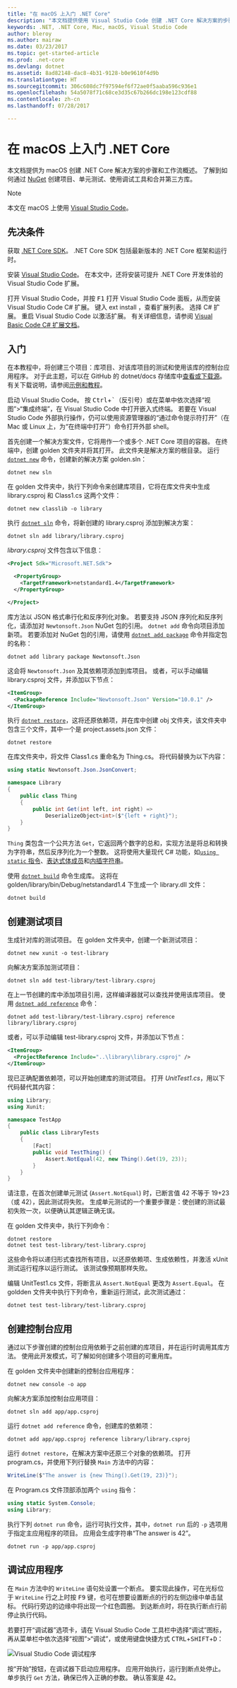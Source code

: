 ```yaml
---
title: "在 macOS 上入门 .NET Core"
description: "本文档提供使用 Visual Studio Code 创建 .NET Core 解决方案的步骤和工作流概述。"
keywords: .NET, .NET Core, Mac, macOS, Visual Studio Code
author: bleroy
ms.author: mairaw
ms.date: 03/23/2017
ms.topic: get-started-article
ms.prod: .net-core
ms.devlang: dotnet
ms.assetid: 8ad82148-dac8-4b31-9128-b0e9610f4d9b
ms.translationtype: HT
ms.sourcegitcommit: 306c608dc7f97594ef6f72ae0f5aaba596c936e1
ms.openlocfilehash: 54a5078f71c68ce3d35c67b266dc198e123cdf88
ms.contentlocale: zh-cn
ms.lasthandoff: 07/28/2017

---
```


# <a name="getting-started-with-net-core-on-macos"></a>在 macOS 上入门 .NET Core

本文档提供为 macOS 创建 .NET Core 解决方案的步骤和工作流概述。 了解到如何通过 [NuGet](https://www.nuget.org/) 创建项目、单元测试、使用调试工具和合并第三方库。

> [!NOTE]
> 本文在 macOS 上使用 [Visual Studio Code](http://code.visualstudio.com)。

## <a name="prerequisites"></a>先决条件

获取 [.NET Core SDK](https://www.microsoft.com/net/core)。 .NET Core SDK 包括最新版本的 .NET Core 框架和运行时。

安装 [Visual Studio Code](http://code.visualstudio.com)。 在本文中，还将安装可提升 .NET Core 开发体验的 Visual Studio Code 扩展。

打开 Visual Studio Code，并按 <kbd>F1</kbd> 打开 Visual Studio Code 面板，从而安装 Visual Studio Code C# 扩展。 键入 ext install ，查看扩展列表。 选择 C# 扩展。 重启 Visual Studio Code 以激活扩展。 有关详细信息，请参阅 [Visual Basic Code C# 扩展文档](https://github.com/OmniSharp/omnisharp-vscode/blob/master/debugger.md)。

## <a name="getting-started"></a>入门

在本教程中，将创建三个项目：库项目、对该库项目的测试和使用该库的控制台应用程序。 对于此主题，可以在 GitHub 的 dotnet/docs 存储库中[查看或下载源](https://github.com/dotnet/docs/tree/master/samples/core/getting-started/golden)。 有关下载说明，请参阅[示例和教程](../../samples-and-tutorials/index.md#viewing-and-downloading-samples)。

启动 Visual Studio Code。 按 <kbd>Ctrl</kbd>+<kbd>\`</kbd>（反引号）或在菜单中依次选择“视图”>“集成终端”，在 Visual Studio Code 中打开嵌入式终端。 若要在 Visual Studio Code 外部执行操作，仍可以使用资源管理器的“通过命令提示符打开”（在 Mac 或 Linux 上，为“在终端中打开”）命令打开外部 shell。

首先创建一个解决方案文件，它将用作一个或多个 .NET Core 项目的容器。 在终端中，创建 golden 文件夹并将其打开。 此文件夹是解决方案的根目录。 运行 [`dotnet new`](../tools/dotnet-new.md) 命令，创建新的解决方案 golden.sln：

```console
dotnet new sln
```

在 golden 文件夹中，执行下列命令来创建库项目，它将在库文件夹中生成 library.csproj 和 Class1.cs 这两个文件：

```console
dotnet new classlib -o library
```

执行 [`dotnet sln`](../tools/dotnet-sln.md) 命令，将新创建的 library.csproj 添加到解决方案：

```console
dotnet sln add library/library.csproj
```

*library.csproj* 文件包含以下信息：

```xml
<Project Sdk="Microsoft.NET.Sdk">

  <PropertyGroup>
    <TargetFramework>netstandard1.4</TargetFramework>
  </PropertyGroup>

</Project>
```

库方法以 JSON 格式串行化和反序列化对象。 若要支持 JSON 序列化和反序列化，请添加对 `Newtonsoft.Json` NuGet 包的引用。 `dotnet add` 命令向项目添加新项。 若要添加对 NuGet 包的引用，请使用 [`dotnet add package`](../tools/dotnet-add-package.md) 命令并指定包的名称：

```console
dotnet add library package Newtonsoft.Json
```

这会将 `Newtonsoft.Json` 及其依赖项添加到库项目。 或者，可以手动编辑 library.csproj 文件，并添加以下节点：

```xml
<ItemGroup>
  <PackageReference Include="Newtonsoft.Json" Version="10.0.1" />
</ItemGroup>
```

执行 [`dotnet restore`](../tools/dotnet-restore.md)，这将还原依赖项，并在库中创建 obj 文件夹，该文件夹中包含三个文件，其中一个是 project.assets.json 文件：

```console
dotnet restore
```

在库文件夹中，将文件 Class1.cs 重命名为 Thing.cs。 将代码替换为以下内容：

```csharp
using static Newtonsoft.Json.JsonConvert;

namespace Library
{
    public class Thing
    {
        public int Get(int left, int right) =>
            DeserializeObject<int>($"{left + right}");
    }
}
```

`Thing` 类包含一个公共方法 `Get`，它返回两个数字的总和，实现方法是将总和转换为字符串，然后反序列化为一个整数。 这将使用大量现代 C# 功能，如[`using static` 指令](../../csharp/language-reference/keywords/using-static.md)、[表达式体成员](../../csharp/whats-new/csharp-7.md#more-expression-bodied-members)和[内插字符串](../../csharp/language-reference/keywords/interpolated-strings.md)。

使用 [`dotnet build`](../tools/dotnet-build.md) 命令生成库。 这将在 golden/library/bin/Debug/netstandard1.4 下生成一个 library.dll 文件：

```console
dotnet build
```

## <a name="create-the-test-project"></a>创建测试项目

生成针对库的测试项目。 在 golden 文件夹中，创建一个新测试项目：

```console
dotnet new xunit -o test-library
```

向解决方案添加测试项目：

```console
dotnet sln add test-library/test-library.csproj
```

在上一节创建的库中添加项目引用，这样编译器就可以查找并使用该库项目。 使用 [`dotnet add reference`](../tools/dotnet-add-reference.md) 命令：

```console
dotnet add test-library/test-library.csproj reference library/library.csproj
```

或者，可以手动编辑 test-library.csproj 文件，并添加以下节点：

```xml
<ItemGroup>
  <ProjectReference Include="..\library\library.csproj" />
</ItemGroup>
```

现已正确配置依赖项，可以开始创建库的测试项目。 打开 *UnitTest1.cs*，用以下代码替代其内容：

```csharp
using Library;
using Xunit;

namespace TestApp
{
    public class LibraryTests
    {
        [Fact]
        public void TestThing() {
            Assert.NotEqual(42, new Thing().Get(19, 23));
        }
    }
}
```

请注意，在首次创建单元测试 (`Assert.NotEqual`) 时，已断言值 42 不等于 19+23（或 42），因此测试将失败。 生成单元测试的一个重要步骤是：使创建的测试最初失败一次，以便确认其逻辑正确无误。

在 golden 文件夹中，执行下列命令：

```console
dotnet restore
dotnet test test-library/test-library.csproj
```

这些命令将以递归形式查找所有项目，以还原依赖项、生成依赖性，并激活 xUnit 测试运行程序以运行测试。 该测试像预期那样失败。

编辑 UnitTest1.cs 文件，将断言从 `Assert.NotEqual` 更改为 `Assert.Equal`。 在 goldden  文件夹中执行下列命令，重新运行测试，此次测试通过：

```console
dotnet test test-library/test-library.csproj
```

## <a name="create-the-console-app"></a>创建控制台应用

通过以下步骤创建的控制台应用依赖于之前创建的库项目，并在运行时调用其库方法。 使用此开发模式，可了解如何创建多个项目的可重用库。

在 golden 文件夹中创建新的控制台应用程序：

```console
dotnet new console -o app
```

向解决方案添加控制台应用项目：

```console
dotnet sln add app/app.csproj
```

运行 `dotnet add reference` 命令，创建库的依赖项：

```console
dotnet add app/app.csproj reference library/library.csproj
```

运行 `dotnet restore`，在解决方案中还原三个对象的依赖项。 打开 program.cs，并使用下列行替换 `Main` 方法中的内容：

```csharp
WriteLine($"The answer is {new Thing().Get(19, 23)}");
```

在 Program.cs 文件顶部添加两个 `using` 指令：

```csharp
using static System.Console;
using Library;
```

执行下列 `dotnet run` 命令，运行可执行文件，其中，`dotnet run` 后的 `-p` 选项用于指定主应用程序的项目。 应用会生成字符串“The answer is 42”。

```console
dotnet run -p app/app.csproj
```

## <a name="debug-the-application"></a>调试应用程序

在 `Main` 方法中的 `WriteLine` 语句处设置一个断点。 要实现此操作，可在光标位于 `WriteLine` 行之上时按 <kbd>F9</kbd> 键，也可在想要设置断点的行的左侧边缘中单击鼠标。 代码行旁边的边缘中将出现一个红色圆圈。 到达断点时，将在执行断点行前停止执行代码。

若要打开“调试器”选项卡，请在 Visual Studio Code 工具栏中选择“调试”图标，再从菜单栏中依次选择“视图”>“调试”，或使用键盘快捷方式 <kbd>CTRL</kbd>+<kbd>SHIFT</kbd>+<kbd>D</kbd>：

![Visual Studio Code 调试程序](./media/using-on-macos/vscodedebugger.png)

按“开始”按钮，在调试器下启动应用程序。 应用开始执行，运行到断点处停止。 单步执行 `Get` 方法，确保已传入正确的参数。 确认答案是 42。

